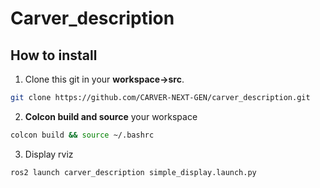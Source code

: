 # Carver_description

## How to install

1. Clone this git in your **workspace->src**.
```bash
git clone https://github.com/CARVER-NEXT-GEN/carver_description.git
```

2. **Colcon build and source** your workspace
```bash
colcon build && source ~/.bashrc
```
3. Display rviz
```bash
ros2 launch carver_description simple_display.launch.py
```
